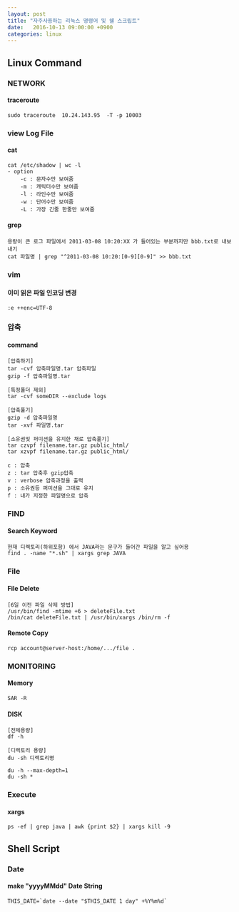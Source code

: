 ```yaml
---
layout: post
title: "자주사용하는 리눅스 명령어 및 쉘 스크립트"
date:   2016-10-13 09:00:00 +0900
categories: linux
---
```


## Linux Command
### NETWORK
#### traceroute 
~~~
sudo traceroute  10.24.143.95  -T -p 10003
~~~

### view Log File
#### cat
~~~
cat /etc/shadow | wc -l
- option        
	-c : 문자수만 보여줌
    -m : 캐릭터수만 보여줌
    -l : 라인수만 보여줌
    -w : 단어수만 보여줌
    -L : 가장 긴줄 한줄만 보여줌
~~~
#### grep
~~~
용량이 큰 로그 파일에서 2011-03-08 10:20:XX 가 들어있는 부분까지만 bbb.txt로 내보내기
cat 파일명 | grep "^2011-03-08 10:20:[0-9][0-9]" >> bbb.txt
~~~

### vim
#### 이미 읽은 파일 인코딩 변경
~~~
:e ++enc=UTF-8
~~~
### 압축
#### command
~~~
[압축하기]
tar -cvf 압축파일명.tar 압축파일
gzip -f 압축파일명.tar 

[특정폴더 제외]
tar -cvf someDIR --exclude logs 

[압축풀기]
gzip -d 압축파일명
tar -xvf 파일명.tar

[소유권및 퍼미션을 유지한 채로 압축풀기]
tar czvpf filename.tar.gz public_html/
tar xzvpf filename.tar.gz public_html/

c : 압축
z : tar 압축후 gzip압축
v : verbose 압축과정을 출력
p : 소유권등 퍼미션을 그대로 유지
f : 내가 지정한 파일명으로 압축
~~~
### FIND
#### Search Keyword
~~~
현재 디렉토리(하위포함) 에서 JAVA라는 문구가 들어간 파일을 알고 싶어용
find . -name "*.sh" | xargs grep JAVA
~~~

### File
#### File Delete
~~~
[6일 이전 파일 삭제 방법]
/usr/bin/find -mtime +6 > deleteFile.txt
/bin/cat deleteFile.txt | /usr/bin/xargs /bin/rm -f
~~~
#### Remote Copy
~~~
rcp account@server-host:/home/.../file .
~~~

### MONITORING
#### Memory
~~~
SAR -R
~~~
#### DISK
~~~
[전체용량]
df -h

[디렉토리 용량]
du -sh 디렉토리명

du -h --max-depth=1
du -sh *
~~~

### Execute
#### xargs
~~~
ps -ef | grep java | awk {print $2} | xargs kill -9
~~~

## Shell Script
### Date
#### make "yyyyMMdd" Date String
~~~
THIS_DATE=`date --date "$THIS_DATE 1 day" +%Y%m%d`
~~~

